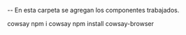 -- En esta carpeta se agregan los componentes trabajados.


cowsay
npm i cowsay
npm install cowsay-browser